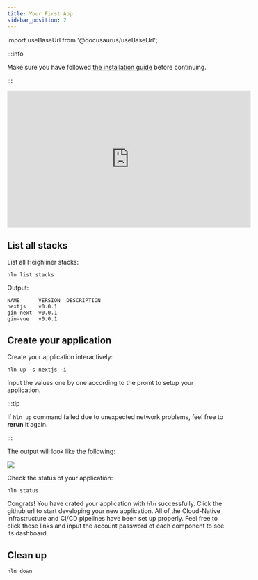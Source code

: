 ```yaml
---
title: Your First App
sidebar_position: 2
---
```


import useBaseUrl from '@docusaurus/useBaseUrl';

:::info

Make sure you have followed [the installation guide](/docs/getting_started/installation) before continuing.

:::

<iframe width="560" height="315" src="https://www.youtube.com/embed/eHcGZYJEqfk" title="YouTube video player" frameBorder="0" allow="accelerometer; autoplay; clipboard-write; encrypted-media; gyroscope; picture-in-picture" allowFullScreen></iframe>

## List all stacks

List all Heighliner stacks:

```shell
hln list stacks
```

Output:

```shell
NAME      VERSION  DESCRIPTION
nextjs    v0.0.1
gin-next  v0.0.1
gin-vue   v0.0.1
```

## Create your application

Create your application interactively:

```shell
hln up -s nextjs -i
```

Input the values one by one according to the promt to setup your application.

:::tip

If `hln up` command failed due to unexpected network problems, feel free to **rerun** it again.

:::

The output will look like the following:

<div
  style={{
    maxWidth: 1000,
    height: 'auto',
    marginBottom: 30,
    marginTop: 30,
  }}
>
<img src={useBaseUrl('/img/docs/dagger_output.png')} />
</div>

Check the status of your application:

```shell
hln status
```

Congrats! You have crated your application with `hln` successfully. Click the github url to start developing your new application. All of the Cloud-Native infrastructure and CI/CD pipelines have been set up properly. Feel free to click these links and input the account password of each component to see its dashboard.

## Clean up

```shell
hln down
```
